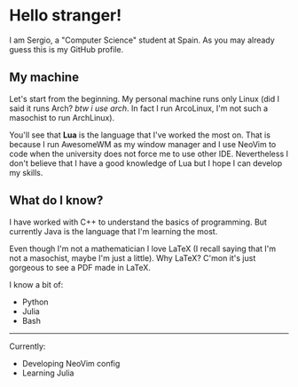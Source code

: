 # Hello stranger!
I am Sergio, a "Computer Science" student at Spain. As you may already guess this is my GitHub profile.


## My machine
Let's start from the beginning. My personal machine runs only Linux (did I said it runs Arch? _btw i use arch_. In fact I run ArcoLinux, I'm not such a masochist to run ArchLinux).

You'll see that **Lua** is the language that I've worked the most on. That is because I run AwesomeWM as my window manager and I use NeoVim to code when the university does not force me to use other IDE. Nevertheless I don't believe that I have a good knowledge of Lua but I hope I can develop my skills.


## What do I know?
I have worked with C++ to understand the basics of programming. But currently Java is the language that I'm learning the most.

Even though I'm not a mathematician I love LaTeX (I recall saying that I'm not a masochist, maybe I'm just a little). Why LaTeX? C'mon it's just gorgeous to see a PDF made in LaTeX.

I know a bit of:
- Python
- Julia
- Bash

---

Currently:
- Developing NeoVim config
- Learning Julia
